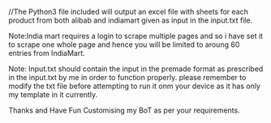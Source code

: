 //The Python3 file included will output an excel file with sheets for each product from both alibab and indiamart given as input in the input.txt file. 

Note:India mart requires a login to scrape multiple pages and so i have set it to scrape one whole page and hence you will be limited to aroung 60 entries from IndiaMart.

Note: Input.txt should contain the input in the premade format as prescribed in the input.txt by me in order to function properly.
please remember to modify the txt file before attempting to run it onm your device as it has only my template in it currently.

Thanks and Have Fun Customising my BoT as per your requirements.
